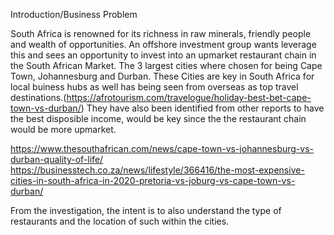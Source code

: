 Introduction/Business Problem

South Africa is renowned for its richness in raw minerals, friendly people and wealth of opportunities. 
An offshore investment group wants leverage this and sees an opportunity to invest into an upmarket restaurant chain
in the South African Market. The 3 largest cities where chosen for being Cape Town, Johannesburg and Durban. These Cities
are key in South Africa for local buiness hubs as well has being seen from overseas as top travel destinations.(https://afrotourism.com/travelogue/holiday-best-bet-cape-town-vs-durban/) They have 
also been identified from other reports to have the best disposible income, would be key since the the restaurant chain 
would be more upmarket.

https://www.thesouthafrican.com/news/cape-town-vs-johannesburg-vs-durban-quality-of-life/
https://businesstech.co.za/news/lifestyle/366416/the-most-expensive-cities-in-south-africa-in-2020-pretoria-vs-joburg-vs-cape-town-vs-durban/

From the investigation, the intent is to also understand  the type of restaurants and the location of such within the cities.



